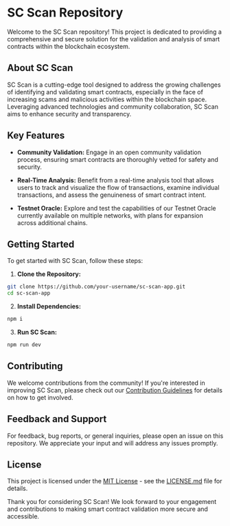 # SC Scan Repository

Welcome to the SC Scan repository! This project is dedicated to providing a comprehensive and secure solution for the validation and analysis of smart contracts within the blockchain ecosystem.

## About SC Scan

SC Scan is a cutting-edge tool designed to address the growing challenges of identifying and validating smart contracts, especially in the face of increasing scams and malicious activities within the blockchain space. Leveraging advanced technologies and community collaboration, SC Scan aims to enhance security and transparency.

## Key Features

- **Community Validation:** Engage in an open community validation process, ensuring smart contracts are thoroughly vetted for safety and security.
  
- **Real-Time Analysis:** Benefit from a real-time analysis tool that allows users to track and visualize the flow of transactions, examine individual transactions, and assess the genuineness of smart contract intent.

- **Testnet Oracle:** Explore and test the capabilities of our Testnet Oracle currently available on multiple networks, with plans for expansion across additional chains.

## Getting Started

To get started with SC Scan, follow these steps:

1. **Clone the Repository:**
```bash
git clone https://github.com/your-username/sc-scan-app.git
cd sc-scan-app
```

2. **Install Dependencies:**
```bash
npm i
```

3. **Run SC Scan:**
```bash
npm run dev
```

## Contributing

We welcome contributions from the community! If you're interested in improving SC Scan, please check out our [Contribution Guidelines](CONTRIBUTING.md) for details on how to get involved.

## Feedback and Support

For feedback, bug reports, or general inquiries, please open an issue on this repository. We appreciate your input and will address any issues promptly.

## License

This project is licensed under the [MIT License](LICENSE.md) - see the [LICENSE.md](LICENSE.md) file for details.

Thank you for considering SC Scan! We look forward to your engagement and contributions to making smart contract validation more secure and accessible.